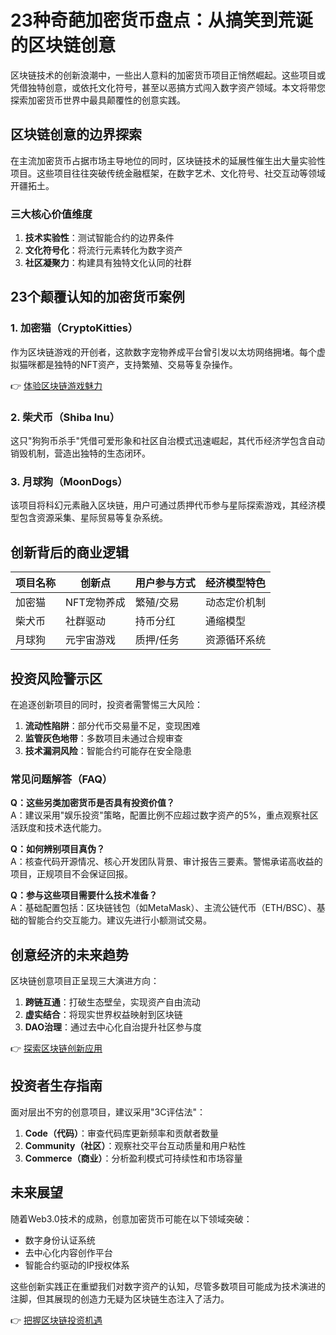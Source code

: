 # 23种奇葩加密货币盘点：从搞笑到荒诞的区块链创意

区块链技术的创新浪潮中，一些出人意料的加密货币项目正悄然崛起。这些项目或凭借独特创意，或依托文化符号，甚至以恶搞方式闯入数字资产领域。本文将带您探索加密货币世界中最具颠覆性的创意实践。

## 区块链创意的边界探索

在主流加密货币占据市场主导地位的同时，区块链技术的延展性催生出大量实验性项目。这些项目往往突破传统金融框架，在数字艺术、文化符号、社交互动等领域开疆拓土。

### 三大核心价值维度
1. **技术实验性**：测试智能合约的边界条件
2. **文化符号化**：将流行元素转化为数字资产
3. **社区凝聚力**：构建具有独特文化认同的社群

## 23个颠覆认知的加密货币案例

### 1. 加密猫（CryptoKitties）
作为区块链游戏的开创者，这款数字宠物养成平台曾引发以太坊网络拥堵。每个虚拟猫咪都是独特的NFT资产，支持繁殖、交易等复杂操作。

👉 [体验区块链游戏魅力](https://bit.ly/okx_welcome)

### 2. 柴犬币（Shiba Inu）
这只"狗狗币杀手"凭借可爱形象和社区自治模式迅速崛起，其代币经济学包含自动销毁机制，营造出独特的生态闭环。

### 3. 月球狗（MoonDogs）
该项目将科幻元素融入区块链，用户可通过质押代币参与星际探索游戏，其经济模型包含资源采集、星际贸易等复杂系统。

## 创新背后的商业逻辑

| 项目名称 | 创新点 | 用户参与方式 | 经济模型特色 |
|---------|--------|--------------|--------------|
| 加密猫 | NFT宠物养成 | 繁殖/交易 | 动态定价机制 |
| 柴犬币 | 社群驱动 | 持币分红 | 通缩模型 |
| 月球狗 | 元宇宙游戏 | 质押/任务 | 资源循环系统 |

## 投资风险警示区

在追逐创新项目的同时，投资者需警惕三大风险：
1. **流动性陷阱**：部分代币交易量不足，变现困难
2. **监管灰色地带**：多数项目未通过合规审查
3. **技术漏洞风险**：智能合约可能存在安全隐患

### 常见问题解答（FAQ）

**Q：这些另类加密货币是否具有投资价值？**  
A：建议采用"娱乐投资"策略，配置比例不应超过数字资产的5%，重点观察社区活跃度和技术迭代能力。

**Q：如何辨别项目真伪？**  
A：核查代码开源情况、核心开发团队背景、审计报告三要素。警惕承诺高收益的项目，正规项目不会保证回报。

**Q：参与这些项目需要什么技术准备？**  
A：基础配置包括：区块链钱包（如MetaMask）、主流公链代币（ETH/BSC）、基础的智能合约交互能力。建议先进行小额测试交易。

## 创意经济的未来趋势

区块链创意项目正呈现三大演进方向：
1. **跨链互通**：打破生态壁垒，实现资产自由流动
2. **虚实结合**：将现实世界权益映射到区块链
3. **DAO治理**：通过去中心化自治提升社区参与度

👉 [探索区块链创新应用](https://bit.ly/okx_welcome)

## 投资者生存指南

面对层出不穷的创意项目，建议采用"3C评估法"：
1. **Code（代码）**：审查代码库更新频率和贡献者数量
2. **Community（社区）**：观察社交平台互动质量和用户粘性
3. **Commerce（商业）**：分析盈利模式可持续性和市场容量

## 未来展望

随着Web3.0技术的成熟，创意加密货币可能在以下领域突破：
- 数字身份认证系统
- 去中心化内容创作平台
- 智能合约驱动的IP授权体系

这些创新实践正在重塑我们对数字资产的认知，尽管多数项目可能成为技术演进的注脚，但其展现的创造力无疑为区块链生态注入了活力。

👉 [把握区块链投资机遇](https://bit.ly/okx_welcome)